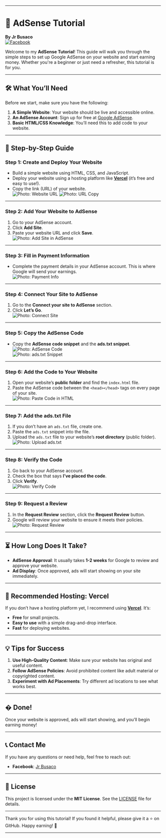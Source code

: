 
---

# 📝 AdSense Tutorial  
**By Jr Busaco**  
[![Facebook](https://img.shields.io/badge/Facebook-Contact%20Me-blue?style=flat&logo=facebook)](https://www.facebook.com/jr.busaco.271915)  

Welcome to my **AdSense Tutorial**! This guide will walk you through the simple steps to set up Google AdSense on your website and start earning money. Whether you're a beginner or just need a refresher, this tutorial is for you.  

---

## 🛠️ What You’ll Need  
Before we start, make sure you have the following:  
1. **A Simple Website**: Your website should be live and accessible online.  
2. **An AdSense Account**: Sign up for free at [Google AdSense](https://www.google.com/adsense/start/).  
3. **Basic HTML/CSS Knowledge**: You’ll need this to add code to your website.  

---

## 🚀 Step-by-Step Guide  

### Step 1: Create and Deploy Your Website  
- Build a simple website using HTML, CSS, and JavaScript.  
- Deploy your website using a hosting platform like **[Vercel](https://vercel.com/)** (it’s free and easy to use!).  
- Copy the link (URL) of your website.  
  ![Photo: Website URL](1740224740725.jpg)
  ![Photo: URL Copy](Screenshot_20250222-194641.jpg)    

---

### Step 2: Add Your Website to AdSense  
1. Go to your AdSense account.  
2. Click **Add Site**.  
3. Paste your website URL and click **Save**.  
  ![Photo: Add Site in AdSense](1740224862276.jpg)  

---

### Step 3: Fill in Payment Information  
- Complete the payment details in your AdSense account. This is where Google will send your earnings.  
  ![Photo: Payment Info](placeholder.jpg)  

---

### Step 4: Connect Your Site to AdSense  
1. Go to the **Connect your site to AdSense** section.  
2. Click **Let’s Go**.  
  ![Photo: Connect Site](placeholder.jpg)  

---

### Step 5: Copy the AdSense Code  
- Copy the **AdSense code snippet** and the **ads.txt snippet**.  
  ![Photo: AdSense Code](placeholder.jpg)  
  ![Photo: ads.txt Snippet](placeholder.jpg)  

---

### Step 6: Add the Code to Your Website  
1. Open your website’s **public folder** and find the `index.html` file.  
2. Paste the AdSense code between the `<head></head>` tags on every page of your site.  
  ![Photo: Paste Code in HTML](placeholder.jpg)  

---

### Step 7: Add the ads.txt File  
1. If you don’t have an `ads.txt` file, create one.  
2. Paste the `ads.txt` snippet into the file.  
3. Upload the `ads.txt` file to your website’s **root directory** (public folder).  
  ![Photo: Upload ads.txt](placeholder.jpg)  

---

### Step 8: Verify the Code  
1. Go back to your AdSense account.  
2. Check the box that says **I’ve placed the code**.  
3. Click **Verify**.  
  ![Photo: Verify Code](placeholder.jpg)  

---

### Step 9: Request a Review  
1. In the **Request Review** section, click the **Request Review** button.  
2. Google will review your website to ensure it meets their policies.  
  ![Photo: Request Review](placeholder.jpg)  

---

## ⏳ How Long Does It Take?  
- **AdSense Approval**: It usually takes **1-2 weeks** for Google to review and approve your website.  
- **Ad Display**: Once approved, ads will start showing on your site immediately.  

---

## 🌟 Recommended Hosting: Vercel  
If you don’t have a hosting platform yet, I recommend using **[Vercel](https://vercel.com/)**. It’s:  
- **Free** for small projects.  
- **Easy to use** with a simple drag-and-drop interface.  
- **Fast** for deploying websites.  

---

## 💡 Tips for Success  
1. **Use High-Quality Content**: Make sure your website has original and useful content.  
2. **Follow AdSense Policies**: Avoid prohibited content like adult material or copyrighted content.  
3. **Experiment with Ad Placements**: Try different ad locations to see what works best.  

---

## � Done!  
Once your website is approved, ads will start showing, and you’ll begin earning money!  

---

## 📞 Contact Me  
If you have any questions or need help, feel free to reach out:  
- **Facebook**: [Jr Busaco](https://www.facebook.com/jr.busaco.271915)  

---

## 📜 License  
This project is licensed under the **MIT License**. See the [LICENSE](LICENSE) file for details.  

---

Thank you for using this tutorial! If you found it helpful, please give it a ⭐ on GitHub. Happy earning! 🚀  

---
